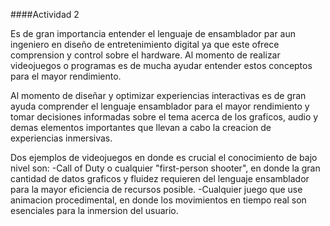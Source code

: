 ####Actividad 2

Es de gran importancia entender el lenguaje de ensamblador par aun ingeniero en diseño de entretenimiento digital ya que este ofrece comprension y control sobre el hardware. Al momento de realizar videojuegos
o programas es de mucha ayudar entender estos conceptos para el mayor rendimiento.

Al momento de diseñar y optimizar experiencias interactivas es de gran ayuda comprender el lenguaje ensamblador para el mayor rendimiento y tomar decisiones informadas sobre el tema acerca de los graficos,
audio y demas elementos importantes que llevan a cabo la creacion de experiencias inmersivas.

Dos ejemplos de videojuegos en donde es crucial el conocimiento de bajo nivel son:
-Call of Duty o cualquier "first-person shooter", en donde la gran cantidad de datos graficos y fluidez requieren del lenguaje ensamblador para la mayor eficiencia de recursos posible.
-Cualquier juego que use animacion procedimental, en donde los movimientos en tiempo real son esenciales para la inmersion del usuario.
